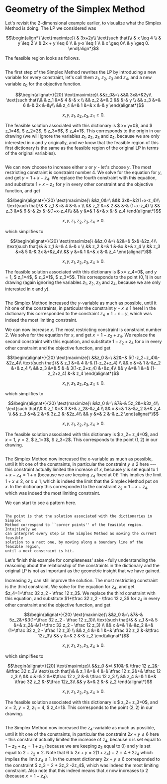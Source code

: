 # Geometry of the Simplex Method

Let's revisit the 2-dimensional example earlier, to visualize what the Simplex
Method is doing. The LP we considered was

$$\begin{align*}
\text{maximize}\ & 3x+2y\\
\text{such that}\\ & x \leq 4 \\
& y \leq 2 \\
& 2x + y \leq 6 \\
& y-x \leq 1 \\
& x \geq 0\\
& y \geq 0.
\end{align*}$$

The feasible region looks as follows.

```{attention} Feasible region should be here.
```

The first step of the Simplex Method rewrites the LP by introducing a new
variable for every constraint, let's call them $z_1$, $z_2$, $z_3$ and $z_4$,
and a new variable $z_0$ for the objective function.

$$\begin{alignat*}{20}
\text{maximize}\ &&z_0&=\ &&& 3x&+&2y\\
\text{such that}\& & z_1 &=& 4 &-& x \\
&& z_2 &=& 2 && &-& y \\
&& z_3 &=& 6 &-& 2x &-&y\\
&& z_4 &=& 1 &+& x &-& y
\end{alignat*}$$

$$x,y,z_1,z_2,z_3,z_4\geq 0.$$

The feasible solution associated with this dictionary is $ x= y=0$, and $
z_1=4$, $ z_2=2$, $ z_3=6$, $ z_4=1$. This corresponds to the origin in our
drawing (we will ignore the variables $z_1$, $z_2$, $z_3$ and $z_4$, because we
are only interested in $x$ and $y$ originally, and we know that the feasible
region of this first dictionary is the same as the feasible region of the
original LP in terms of the original variables).

```{attention} Initial feasible solution.
```

We can now choose to increase either $x$ or $y$ - let's choose $y$. The most
restricting constraint is constraint number 4. We solve for the equation for
$y$, and get $y=1+x-z_4$. We replace the fourth constraint with this equation,
and substitute $1+x-z_4$ for $y$ in every other constraint and the objective
function, and get

$$\begin{alignat*}{20}
\text{maximize}\ &&z_0&=\ &&& 3x&+&2(1+x-z_4)\\
\text{such that}\& & z_1 &=& 4 &-& x \\
&& z_2 &=& 2 && &-& (1+x-z_4) \\
&& z_3 &=& 6 &-& 2x &-&(1+x-z_4)\\
&& y &=& 1 &+& x &-& z_4
\end{alignat*}$$

$$x,y,z_1,z_2,z_3,z_4\geq 0.$$

which simplifies to

$$\begin{alignat*}{20}
\text{maximize}\ &&z_0 &=\ &2&+& 5x&-&2z_4\\
\text{such that}\& & z_1 &=& 4 &-& x \\
&& z_2 &=& 1 &-&x &+& z_4 \\
&& z_3 &=& 5 &-& 3x &+&z_4\\
&& y &=& 1 &+& x &-& z_4
\end{alignat*}$$

$$x,y,z_1,z_2,z_3,z_4\geq 0.$$

The feasible solution associated with this dictionary is $ x= z_4=0$, and
$y=1$, $ z_1=4$, $ z_2=1$, $ z_3=5$. This corresponds to the point $(0,1)$ in
our drawing (again ignoring the variables $z_1$, $z_2$, $z_3$ and $z_4$,
because we are only interested in $x$ and $y$).

```{attention} First iteration should be here
```

The Simplex Method increased the $y$-variable as much as possible, until it hit
one of the constraints, in particular the constraint $y-x\leq 1$ here! In the
dictionary this corresponded to the constraint $z_4 = 1 + x - y$, which was
indeed the most limiting constraint.

We can now increase $x$. The most restricting constraint is constraint number
2. We solve for the equation for $x$, and get $x=1-z_2+z_4$. We replace the
second constraint with this equation, and substitute $1-z_2+z_4$ for $x$ in
every other constraint and the objective function, and get

$$\begin{alignat*}{20}
\text{maximize}\ &&z_0 &=\ &2&+& 5(1-z_2+z_4)&-&2z_4\\
\text{such that}\& & z_1 &=& 4 &-& (1-z_2+z_4) \\
&& x &=& 1 &-&z_2 &+& z_4 \\
&& z_3 &=& 5 &-& 3(1-z_2+z_4) &+&z_4\\
&& y &=& 1 &+& (1-z_2+z_4) &-& z_4
\end{alignat*}$$

$$x,y,z_1,z_2,z_3,z_4\geq 0.$$

which simplifies to

$$\begin{alignat*}{20}
\text{maximize}\ &&z_0 &=\ &7&-& 5z_2&+&3z_4\\
\text{such that}\& & z_1 &=& 3 &+& z_2&-&z_4 \\
&& x &=& 1 &-&z_2 &+& z_4 \\
&& z_3 &=& 2 &+& 3z_2 &-&2z_4\\
&& y &=& 2 &-& z_2
\end{alignat*}$$

$$x,y,z_1,z_2,z_3,z_4\geq 0.$$

The feasible solution associated with this dictionary is $ z_2= z_4=0$, and
$x=1$, $y=2$, $ z_1=3$, $ z_3=2$. This corresponds to the point $(1,2)$ in our
drawing.

```{attention} Second iteration should be here
```

The Simplex Method now increased the $x$-variable as much as possible, until it
hit one of the constraints, in particular the constraint $y\leq 2$ here ---
this constraint actually limited the increase of $x$, because $y$ is set equal
to $1+x-z_4 = 1+x$ (because we are keeping $z_4$ fixed at $0$)! This implies
the limit $1+x \leq 2$, or $x\leq 1$, which is indeed the limit that the
Simplex Method put on $x$. In the dictionary this corresponded to the
constraint $z_2 = 1 - x + z_4$, which was indeed the most limiting constraint.

We can start to see a pattern here.

```{admonition}

The point is that the solution associated with the dictionaries in Simplex
Method correspond to ``corner points'' of the feasible region. Intuitively we
can interpret every step in the Simplex Method as moving the current feasible
solution to a next one, by moving along a boundary line of the feasible region,
until a next constraint is hit.
```

Let's finish this example for completeness' sake - fully understanding the
reasoning about the relationship of the constraints in the dictionary and the
original LP is not as important as the geometric insight that we have gained.

Increasing $z_4$ can still improve the solution. The most restricting
constraint is the third constraint. We solve for the equation for $z_4$, and
get $z_4=1+\tfrac 32 z_2 - \tfrac 12 z_3$. We replace the third constraint with
this equation, and substitute $1+\tfrac 32 z_2 - \tfrac 12 z_3$ for $z_4$ in
every other constraint and the objective function, and get

$$\begin{alignat*}{20}
\text{maximize}\ &&z_0 &=\ &7&-& 5z_2&+&3(1+\tfrac 32 z_2 - \tfrac 12 z_3)\\
\text{such that}\& & z_1 &=& 5 &+& z_2&-&(1+\tfrac 32 z_2 - \tfrac 12 z_3) \\
&& x &=& 1 &-&z_2 &+& (1+\tfrac 32 z_2 - \tfrac 12 z_3) \\
&& z_4 &=& 1 &+& \tfrac 32 z_2 &-&\tfrac 12z_3\\
&& y &=& 2 &-& z_2
\end{alignat*}$$

$$x,y,z_1,z_2,z_3,z_4\geq 0.$$

which simplifies to

$$\begin{alignat*}{20}
\text{maximize}\ &&z_0 &=\ &10&-& \tfrac 12 z_2&-&\tfrac 32 z_3\\
\text{such that}\& & z_1 &=& 4 &-& \tfrac 12 z_2&+& \tfrac 12 z_3 \\
&& x &=& 2 &+&\tfrac 12 z_2 &-&  \tfrac 12 z_3 \\
&& z_4 &=& 1 &+& \tfrac 32 z_2 &-&\tfrac 12z_3\\
&& y &=& 2 &-& z_2
\end{alignat*}$$

$$x,y,z_1,z_2,z_3,z_4\geq 0.$$

The feasible solution associated with this dictionary is $ z_2= z_3=0$, and
$x=2$, $y=2$, $z_1=4$, $ z_4=1$. This corresponds to the point $(2,2)$ in our
drawing.

```{attention} Third iteration should be here
```

The Simplex Method now increased the $z_4$-variable as much as possible, until
it hit one of the constraints, in particular the constraint $2x+y\leq 6$ here -
this constraint actually limited the increase of $z_4$, because $x$ is set
equal to $1-z_2+z_4 = 1+z_4$ (because we are keeping $z_2$ equal to $0$) and
$y$ is set equal to $2-z_2 = 2$. Note that $6\geq 2x+y = 2(1+z_4)+2=4+2z_4$
which implies the limit $z_4\leq 1$. In the current dictionary  $2x+y\leq 6$
corresponded to the constraint $ z_3 = 2 + 3z_2 -2z_4$, which was indeed the
most limiting constraint. Also note that this indeed means that $x$ now
increases to $2$ (because $x=1+z_4$).
